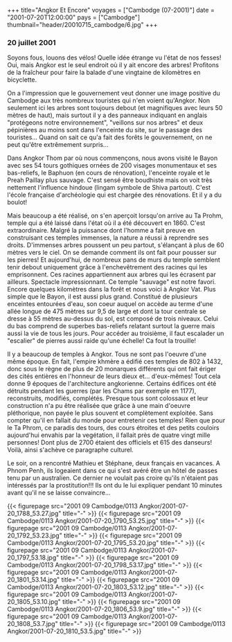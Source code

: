 +++
title="Angkor Et Encore"
voyages = ["Cambodge (07-2001)"]
date = "2001-07-20T12:00:00"
pays = ["Cambodge"]
thumbnail="header/20010715_cambodge/6.jpg"
+++
### 20 juillet 2001

Soyons fous, louons des vélos! Quelle idée étrange vu l'état de nos fesses! 
Oui, mais Angkor est le seul endroit où il y ait encore des arbres! Profitons 
de la fraîcheur pour faire la balade d'une vingtaine de kilomètres en bicyclette. 


On a l'impression que le gouvernement veut donner une image positive du Cambodge 
aux très nombreux touristes qui n'en voient qu'Angkor. Non seulement ici les 
arbres sont toujours debout (et magnifiques avec leurs 50 mètres de haut), mais 
surtout il y a des panneaux indiquant en anglais "protégeons notre environnement", 
"veillons sur nos arbres" et deux pépinières au moins sont dans l'enceinte du 
site, sur le passage des touristes... Quand on sait ce qu'a fait des forêts 
le gouvernement, on ne peut qu'être extrêmement surpris... 

Dans Angkor Thom par où nous commençons, nous avons visité le Bayon avec ses 
54 tours gothiques ornées de 200 visages monumentaux et ses bas-reliefs, le 
Baphuon (en cours de rénovation), l'enceinte royale et le Preah Paillay plus 
sauvage. C'est sensé être boudhiste mais on voit très nettement l'influence 
hindoue (lingam symbole de Shiva partout). C'est l'école française d'archéologie 
qui est chargée des rénovations. Et il y a du boulot! 

Mais beaucoup a été réalisé, on s'en aperçoit lorsqu'on arrive au Ta Prohm, 
temple qui a été laissé dans l'état où il a été découvert en 1860. C'est extraordinaire. 
Malgré la puissance dont l'homme a fait preuve en construisant ces temples immenses, 
la nature a réussi à reprendre ses droits. D'immenses arbres poussent un peu 
partout, s'élançant à plus de 60 mètres vers le ciel. On se demande comment 
ils ont fait pour pousser sur les pierres! Et aujourd'hui, de nombreux pans 
de murs du temple semblent tenir debout uniquement grâce à l'enchevêtrement 
des racines qui les emprisonnent. Ces racines appartiennent aux arbres qui les 
écrasent par ailleurs. Spectacle impressionnant. Ce temple "sauvage" est notre 
favori. Encore quelques kilomètres dans la forêt et nous voici à Angkor Vat. 
Plus simple que le Bayon, il est aussi plus grand. Constitué de plusieurs enceintes 
entourées d'eau, son coeur auquel on accède au terme d'une allée longue de 475 
mètres sur 9,5 de large et dont la tour centrale se dresse à 55 mètres au-dessus 
du sol, est composé de trois niveaux. Celui du bas comprend de superbes bas-reliefs 
relatant surtout la guerre mais aussi la vie de tous les jours. Pour accéder 
au troisième, il faut escalader un "escalier" de pierres aussi raide qu'une 
échelle! Ca fout la trouille! 

Il y a beaucoup de temples à Angkor. Tous ne sont pas l'oeuvre d'une même époque. 
En fait, l'empire khmère a édifié ces temples de 802 à 1432, donc sous le règne 
de plus de 20 monarques différents qui ont fait ériger des cités entières en 
l'honneur de leurs dieux et... d'eux-mêmes! Tout cela donne 9 époques de l'architecture 
angkorienne. Certains édifices ont été détruits pendant les guerres (par les 
Chams par exemple en 1177), reconstruits, modifiés, complétés. Presque tous 
sont colossaux et leur construction n'a pu être réalisée que grâce à une main 
d'oeuvre pléthorique, non payée le plus souvent et complètement exploitée. Sans 
compter qu'il en fallait du monde pour entretenir ces temples! Rien que pour 
le Ta Phrom, ce paradis des tours, des cours étroites et des petits couloirs 
aujourd'hui envahis par la vegétation, il fallait près de quatre vingt mille 
personnes! Dont plus de 2700 étaient des officiels et 615 des danseurs! Voilà, 
ainsi s'achève ce paragraphe culturel. 

Le soir, on a rencontré Mathieu et Stéphane, deux français en vacances. A Phnom 
Penh, ils logeaient dans ce qui s'est avéré être un hôtel de passes tenu par 
un australien. Ce dernier ne voulait pas croire qu'ils n'étaient pas intéressés 
par la prostitution!!! Ils ont du le lui expliquer pendant 10 minutes avant 
qu'il ne se laisse convaincre... 


<div id="TOTO">{{< figurepage src="2001 09 Cambodge/0113 Angkor/2001-07-20_1788_53.27.jpg" title="-"  >}}
{{< figurepage src="2001 09 Cambodge/0113 Angkor/2001-07-20_1790_53.25.jpg" title="-"  >}}
{{< figurepage src="2001 09 Cambodge/0113 Angkor/2001-07-20_1792_53.23.jpg" title="-"  >}}
{{< figurepage src="2001 09 Cambodge/0113 Angkor/2001-07-20_1795_53.20.jpg" title="-"  >}}
{{< figurepage src="2001 09 Cambodge/0113 Angkor/2001-07-20_1797_53.18.jpg" title="-"  >}}
{{< figurepage src="2001 09 Cambodge/0113 Angkor/2001-07-20_1798_53.17.jpg" title="-"  >}}
{{< figurepage src="2001 09 Cambodge/0113 Angkor/2001-07-20_1801_53.14.jpg" title="-"  >}}
{{< figurepage src="2001 09 Cambodge/0113 Angkor/2001-07-20_1803_53.12.jpg" title="-"  >}}
{{< figurepage src="2001 09 Cambodge/0113 Angkor/2001-07-20_1805_53.10.jpg" title="-"  >}}
{{< figurepage src="2001 09 Cambodge/0113 Angkor/2001-07-20_1806_53.9.jpg" title="-"  >}}
{{< figurepage src="2001 09 Cambodge/0113 Angkor/2001-07-20_1808_53.7.jpg" title="-"  >}}
{{< figurepage src="2001 09 Cambodge/0113 Angkor/2001-07-20_1810_53.5.jpg" title="-"  >}}
</DIV>

